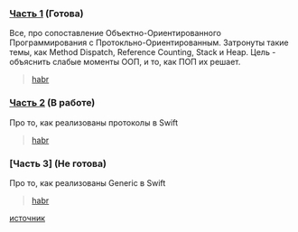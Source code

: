 ### [Часть 1](https://github.com/zhvrnkv/pop-article/blob/master/pop%231.md) (Готова)
Все, про сопоставление Объектно-Ориентированного Программирования с Протокльно-Ориентированным. Затронуты такие темы, как Method Dispatch, Reference Counting, Stack и Heap. Цель - объяснить слабые моменты ООП, и то, как ПОП их решает. 
> [habr](https://habr.com/ru/post/473798/)

### [Часть 2](https://github.com/zhvrnkv/pop-article/blob/master/pop%232.md) (В работе)
Про то, как реализованы протоколы в Swift
> [habr](https://habr.com/ru/post/474558/)

### [Часть 3] (Не готова)
Про то, как реализованы Generic в Swift
> [habr](https://habr.com/ru/post/474830/)

[источник](https://developer.apple.com/videos/play/wwdc2016/416/)
